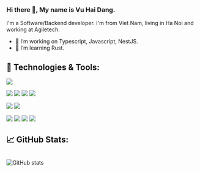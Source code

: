 ### Hi there 👋, My name is Vu Hai Dang.

I'm a Software/Backend developer. I'm from Viet Nam, living in Ha Noi and working at Agiletech.

- 🔭 I’m working on Typescript, Javascript, NestJS.
- 🌱 I’m learning Rust.

## 🔧 Technologies & Tools:

![](https://img.shields.io/badge/OS-Linux-informational?style=flat&logo=linux)

![](https://img.shields.io/badge/Lang-Typescript-informational?style=flat&logo=typescript&logoColor=blue)
![](https://img.shields.io/badge/Lang-JavaScript-informational?style=flat&logo=javascript)
![](https://img.shields.io/badge/Lang-Java-informational?style=flat&logo=java&logoColor=red)
![](https://img.shields.io/badge/Lang-Rust-informational?style=flat&logo=rust&logoColor=orange)

![](https://img.shields.io/badge/Framework-NestJS-informational?style=flat&logo=nestjs&&logoColor=red)
![](https://img.shields.io/badge/Framework-Spring-informational?style=flat&logo=spring&logoColor=green)

![](https://img.shields.io/badge/Tool-Git-informational?style=flat&logo=Git&logoColor=orange)
![](https://img.shields.io/badge/Tool-Docker-informational?style=flat&logo=Docker&logoColor=blue)
![](https://img.shields.io/badge/Tool-NeoVim-informational?style=flat&logo=NeoVim&logoColor=green)
![](https://img.shields.io/badge/Tool-Atom-informational?style=flat&logo=atom&logoColor=green)

## &#x1f4c8; GitHub Stats:

<div style="display:flex">

<!-- ![GitHub metrics](https://metrics.lecoq.io/im6h) -->

![GitHub stats](https://github-readme-stats.vercel.app/api?username=im6h&show_icons=true&theme=gruvbox)

<!-- ![Vu's github stats](https://github-readme-stats.vercel.app/api/top-langs?username=im6h&count_private=false&show_icons=true&theme=onedark) -->

</div>
